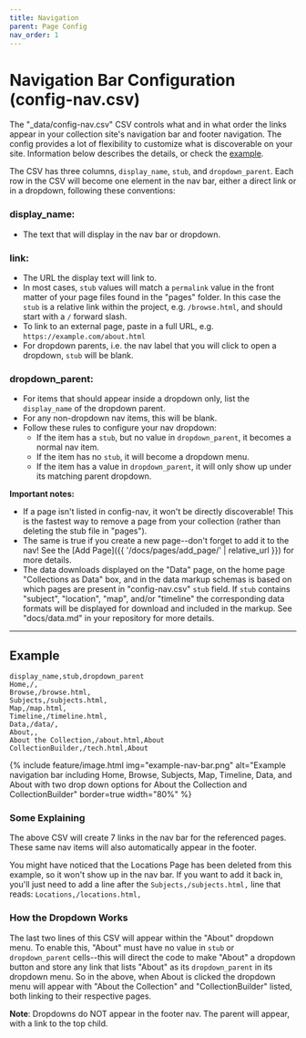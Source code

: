 ```yaml
---
title: Navigation
parent: Page Config
nav_order: 1
---
```


# Navigation Bar Configuration (config-nav.csv)

The "_data/config-nav.csv" CSV controls what and in what order the links appear in your collection site's navigation bar and footer navigation. 
The config provides a lot of flexibility to customize what is discoverable on your site.
Information below describes the details, or check the [example](#example).

The CSV has three columns, `display_name`, `stub`, and `dropdown_parent`.
Each row in the CSV will become one element in the nav bar, either a direct link or in a dropdown, following these conventions:

### display_name: 

- The text that will display in the nav bar or dropdown.

### link: 

- The URL the display text will link to.
- In most cases, `stub` values will match a `permalink` value in the front matter of your page files found in the "pages" folder. In this case the `stub` is a relative link within the project, e.g. `/browse.html`, and should start with a `/` forward slash.
- To link to an external page, paste in a full URL, e.g. `https://example.com/about.html`
- For dropdown parents, i.e. the nav label that you will click to open a dropdown, `stub` will be blank.

### dropdown_parent: 

- For items that should appear inside a dropdown only, list the `display_name` of the dropdown parent.
- For any non-dropdown nav items, this will be blank.
- Follow these rules to configure your nav dropdown:
    - If the item has a `stub`, but no value in `dropdown_parent`, it becomes a normal nav item.
    - If the item has no `stub`, it will become a dropdown menu.
    - If the item has a value in `dropdown_parent`, it will only show up under its matching parent dropdown.

<div class="alert alert-blue" markdown="1">

**Important notes:**

- If a page isn't listed in config-nav, it won't be directly discoverable! This is the fastest way to remove a page from your collection (rather than deleting the stub file in "pages"). 
- The same is true if you create a new page--don't forget to add it to the nav! See the [Add Page]({{ '/docs/pages/add_page/' | relative_url }}) for more details.
- The data downloads displayed on the "Data" page, on the home page "Collections as Data" box, and in the data markup schemas is based on which pages are present in "config-nav.csv" `stub` field. If `stub` contains "subject", "location", "map", and/or "timeline" the corresponding data formats will be displayed for download and included in the markup. See "docs/data.md" in your repository for more details.

</div>

------

## Example

```
display_name,stub,dropdown_parent
Home,/,
Browse,/browse.html,
Subjects,/subjects.html,
Map,/map.html,
Timeline,/timeline.html,
Data,/data/,
About,,
About the Collection,/about.html,About
CollectionBuilder,/tech.html,About
```

{% include feature/image.html img="example-nav-bar.png" alt="Example navigation bar including Home, Browse, Subjects, Map, Timeline, Data, and About with two drop down options for About the Collection and CollectionBuilder" border=true width="80%" %}

### Some Explaining

The above CSV will create 7 links in the nav bar for the referenced pages. 
These same nav items will also automatically appear in the footer. 

You might have noticed that the Locations Page has been deleted from this example, so it won't show up in the nav bar. 
If you want to add it back in, you'll just need to add a line after the `Subjects,/subjects.html,` line that reads: `Locations,/locations.html,`

### How the Dropdown Works

The last two lines of this CSV will appear within the "About" dropdown menu. 
To enable this, "About" must have no value in `stub` or `dropdown_parent` cells--this will direct the code to make "About" a dropdown button and store any link that lists "About" as its `dropdown_parent` in its dropdown menu. 
So in the above, when About is clicked the dropdown menu will appear with "About the Collection" and "CollectionBuilder" listed, both linking to their respective pages.

**Note**: Dropdowns do NOT appear in the footer nav. The parent will appear, with a link to the top child. 
